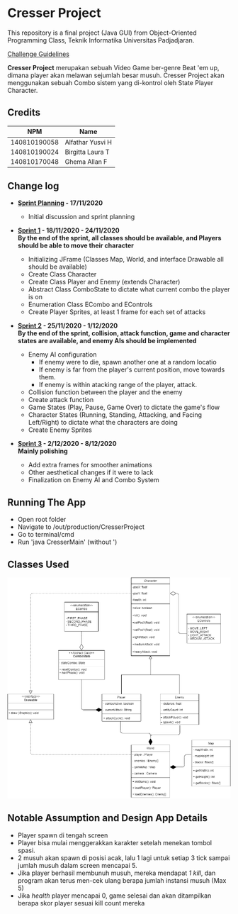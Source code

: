 # Cresser Project

This repository is a final project (Java GUI) from Object-Oriented Programming Class, Teknik Informatika Universitas Padjadjaran. 

[Challenge Guidelines](challenge-guideline.md)

**Cresser Project** merupakan sebuah Video Game ber-genre Beat 'em up, dimana player akan melawan sejumlah besar musuh. Cresser Project
akan menggunakan sebuah Combo sistem yang di-kontrol oleh State Player Character.

## Credits
| NPM           | Name        |
| ------------- |-------------|
| 140810190058  | Alfathar Yusvi H |
| 140810190024  | Birgitta Laura T |
| 140810170048  | Ghema Allan F    |

## Change log
- **[Sprint Planning](changelog/sprint-planning.md) - 17/11/2020** 
   - Initial discussion and sprint planning

- **[Sprint 1](changelog/sprint-1.md) - 18/11/2020 - 24/11/2020**<br/>
**By the end of the sprint, all classes should be available, and Players should be able to move their character**
   - Initializing JFrame (Classes Map, World, and interface Drawable all should be available)
   - Create Class Character
   - Create Class Player and Enemy (extends Character)
   - Abstract Class ComboState to dictate what current combo the player is on
   - Enumeration Class ECombo and EControls
   - Create Player Sprites, at least 1 frame for each set of attacks

- **[Sprint 2](changelog/sprint-2.md) - 25/11/2020 - 1/12/2020**<br/>
**By the end of the sprint, collision, attack function, game and character states are available, and enemy AIs should be implemented**
   - Enemy AI configuration 
      - If enemy were to die, spawn another one at a random locatio
      - If enemy is far from the player's current position, move towards them.
      - If enemy is within atacking range of the player, attack.
   - Collision function between the player and the enemy
   - Create attack function
   - Game States (Play, Pause, Game Over) to dictate the game's flow
   - Character States (Running, Standing, Attacking, and Facing Left/Right) to dictate what the characters are doing
   - Create Enemy Sprites
   
- **[Sprint 3](changelog/sprint-3.md) - 2/12/2020 - 8/12/2020**<br/>
**Mainly polishing**
   - Add extra frames for smoother animations
   - Other aesthetical changes if it were to lack
   - Finalization on Enemy AI and Combo System

## Running The App
   - Open root folder
   - Navigate to /out/production/CresserProject
   - Go to terminal/cmd
   - Run 'java CresserMain' (without ')

## Classes Used

![UML](/images/UML.png "UML")

## Notable Assumption and Design App Details
   - Player spawn di tengah screen
   - Player bisa mulai menggerakkan karakter setelah menekan tombol spasi.
   - 2 musuh akan spawn di posisi acak, lalu 1 lagi untuk setiap 3 tick sampai jumlah musuh dalam screen mencapai 5.
   - Jika player berhasil membunuh musuh, mereka mendapat *1 kill*, dan program akan terus men-cek ulang berapa jumlah instansi musuh (Max 5)
   - Jika *health* player mencapai 0, game selesai dan akan ditampilkan berapa skor player sesuai kill count mereka
